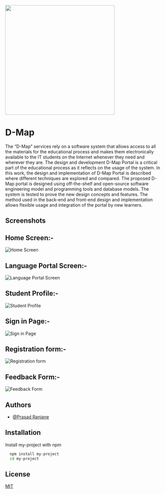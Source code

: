 
<img src="https://firebasestorage.googleapis.com/v0/b/d-map-2ca5d.appspot.com/o/Screenshot's%2FD-MAP-removebg-preview.png?alt=media&token=12b10441-6f25-4384-8f2c-0826667c9c7f" width="350">

# D-Map 


The “D-Map” services rely on a software system that allows access to all the materials for the educational process and makes them electronically available to the IT students on the Internet whenever they need and wherever they are. The design and development D-Map Portal is a critical part of the educational process as it reflects on the usage of the system. In this work, the design and implementation of D-Map Portal is described where different techniques are explored and compared. 
The proposed D-Map portal is designed using off-the-shelf and open-source software engineering model and programming tools and database models. The system is tested to prove the new design concepts and features. The method used in the back-end and front-end design and implementation allows flexible usage and integration of the portal by new  learners.
## Screenshots


## Home Screen:-
![Home Screen](https://firebasestorage.googleapis.com/v0/b/d-map-2ca5d.appspot.com/o/Screenshot's%2FPicture1.jpg?alt=media&token=6ba362f1-964e-4cb7-87e5-46a5e650ddbb)[](https://firebasestorage.googleapis.com/v0/b/d-map-2ca5d.appspot.com/o/Screenshot's%2FPicture2.jpg?alt=media&token=c2cbe6a5-6b69-47b8-9fa5-21c7050a22e4)


## Language Portal Screen:-
![Language Portal Screen](https://firebasestorage.googleapis.com/v0/b/d-map-2ca5d.appspot.com/o/Screenshot's%2FPicture3.jpg?alt=media&token=1ad2d54c-370f-492b-9afe-893bd5e23a29)


## Student Profile:-
![Student Profile](https://firebasestorage.googleapis.com/v0/b/d-map-2ca5d.appspot.com/o/Screenshot's%2FPicture4.jpg?alt=media&token=b20f47d8-fb0b-421d-9f14-05c9fa863018)


## Sign in Page:-
![Sign in Page](https://firebasestorage.googleapis.com/v0/b/d-map-2ca5d.appspot.com/o/Screenshot's%2FPicture5.jpg?alt=media&token=6d193592-9b26-404d-a2c5-5ddcdcecadde)


## Registration form:-
![Registration form](https://firebasestorage.googleapis.com/v0/b/d-map-2ca5d.appspot.com/o/Screenshot's%2FPicture6.jpg?alt=media&token=ca8b621a-e97e-4653-8fb3-715356af7438)


## Feedback Form:-
![Feedback Form](https://firebasestorage.googleapis.com/v0/b/d-map-2ca5d.appspot.com/o/Screenshot's%2FPicture7.jpg?alt=media&token=d7ed38b1-9d50-404b-9d2a-772f00555021)

## Authors

- [@Prasad Ranjane](https://github.com/PrasadRanjane32)


## Installation

Install my-project with npm

```bash
  npm install my-project
  cd my-project
```
    
## License

[MIT](https://choosealicense.com/licenses/mit/)

